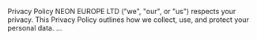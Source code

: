 Privacy Policy
NEON EUROPE LTD ("we", "our", or "us") respects your privacy. This Privacy Policy outlines how we collect, use, and protect your personal data.
...
